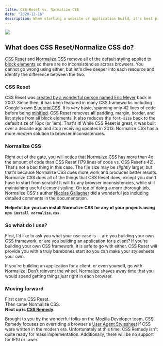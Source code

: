 ```yaml
---
title: CSS Reset vs. Normalize CSS
date: "2020-12-16"
description: When starting a website or application build, it's best practice to bring in a "pre-built" stylesheet that will allow you to start building your own stylesheets without any interference from styling defaults across each browser. There's a difference between Normalize and Reset, so which choice is best for your case?
---
```


<img src="dog-icon.png">

## What does CSS Reset/Normalize CSS do?

[CSS Reset](http://meyerweb.com/eric/tools/css/reset/) and [Normalize CSS](https://necolas.github.io/normalize.css/) remove all of the default styling applied to [block elements](https://www.w3schools.com/htmL/html_blocks.asp) so there are no inconsistencies across browsers. You cannot go wrong using either, but let's dive deeper into each resource and identify the difference between the two.

### CSS Reset

CSS Reset was [created by a wonderful person named Eric Meyer](http://meyerweb.com/eric/thoughts/2007/04/18/reset-reasoning/) back in 2007. Since then, it has been featured in many CSS frameworks including Google's own [BlueprintCSS](http://www.blueprintcss.org/). It is *very* basic, spanning only 42 lines of code before being [minified](https://cssminifier.com/). CSS Reset removes **all** padding, margin, border, and list styles from all block elements. It also reduces the `font-size` back to the default size of 16px (or 1em). That's it! While CSS Reset is great, it was built over a decade ago and stop receiving updates in 2013. Normalize CSS has a more *modern* solution to browser inconsistencies.

### Normalize CSS

Right out of the gate, you will notice that [Normalize CSS](https://necolas.github.io/normalize.css/latest/normalize.css) has more than 4x the amount of code than CSS Reset (179 lines of code vs. CSS Reset's 42). That's not a bad thing in this case. The file size may be *slightly* larger, but that's because Normalize CSS does more work and produces better results. Normalize CSS does all of the things that CSS Reset does, except you don't have to start from scratch! It will fix any browser inconsistencies, while still maintaining useful element styling. On top of doing a more thorough job, Normalize CSS's author [Nicolas Gallagher](https://github.com/necolas) did a wonderful job including detailed comments in the documentation.

**Helpeful tip: you can install Normalize CSS for any of your projects using `npm install normalize.css`.**

### So what do I use?

First, I'd like to ask you what your use case is -- are you building your own CSS framework, or are you building an application for a client? If you're building your own CSS framework, it is safe to go with either. CSS Reset will provide you with a truly barebones start so you can make your stylesheets your own.

If you're building an application for a client, or even yourself, go with Normalize! Don't reinvent the wheel. Normalize shaves away time that you would spend getting things *just* right in each browser.

### Moving forward

First came CSS Reset.<br>
Then came Normalize CSS.<br>
**Next up is [CSS Remedy](https://github.com/jensimmons/cssremedy).**

Brought to you by the wonderful folks on the Mozilla Developer team, CSS Remedy focuses on overriding a browser's [User Agent Stylesheet](https://meiert.com/en/blog/user-agent-style-sheets/) if CSS were written in the modern era. Unfortunately at this time, CSS Remedy isn't quite ready for mass implementation. Additionally, there will be no support for IE10 or lower.